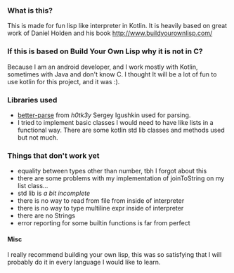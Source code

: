 ### What is this?
This is made for fun lisp like interpreter in Kotlin.
It is heavily based on great work of Daniel Holden and his book http://www.buildyourownlisp.com/

### If this is based on Build Your Own Lisp why it is not in C? 
Because I am an android developer, and I work mostly with Kotlin, sometimes with Java and don't know C. 
I thought It will be a lot of fun to use kotlin for this project, and it was :).

### Libraries used
- [better-parse](https://github.com/h0tk3y/better-parse) from _h0tk3y_ Sergey Igushkin used for parsing.
- I tried to implement basic classes I would need to have like lists in a functional way. There are some kotlin std lib classes and methods used but not much.

### Things that don't work yet
- equality between types other than number, tbh I forgot about this
- there are some problems with my implementation of joinToString on my list class...
- std lib is _a bit incomplete_
- there is no way to read from file from inside of interpreter
- there is no way to type multiline expr inside of interpreter
- there are no Strings 
- error reporting for some builtin functions is far from perfect


#### Misc
I really recommend building your own lisp, this was so satisfying that I will probably do it in every language I would like to learn.
